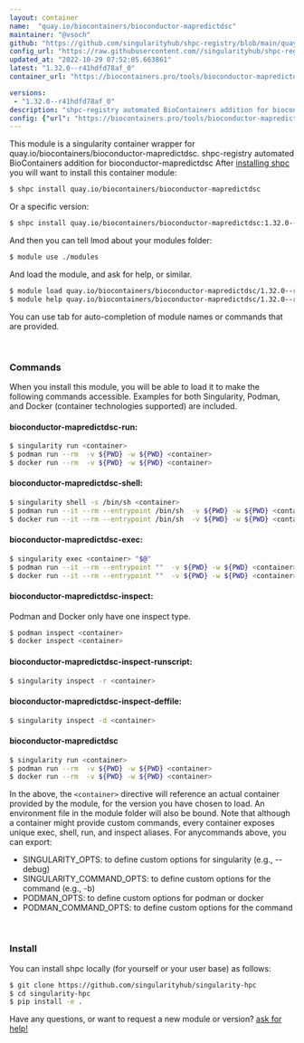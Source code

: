 ```yaml
---
layout: container
name:  "quay.io/biocontainers/bioconductor-mapredictdsc"
maintainer: "@vsoch"
github: "https://github.com/singularityhub/shpc-registry/blob/main/quay.io/biocontainers/bioconductor-mapredictdsc/container.yaml"
config_url: "https://raw.githubusercontent.com//singularityhub/shpc-registry/main/quay.io/biocontainers/bioconductor-mapredictdsc/container.yaml"
updated_at: "2022-10-29 07:52:05.663861"
latest: "1.32.0--r41hdfd78af_0"
container_url: "https://biocontainers.pro/tools/bioconductor-mapredictdsc"

versions:
 - "1.32.0--r41hdfd78af_0"
description: "shpc-registry automated BioContainers addition for bioconductor-mapredictdsc"
config: {"url": "https://biocontainers.pro/tools/bioconductor-mapredictdsc", "maintainer": "@vsoch", "description": "shpc-registry automated BioContainers addition for bioconductor-mapredictdsc", "latest": {"1.32.0--r41hdfd78af_0": "sha256:a13c01f8c65cb82cabd49d5bb61f3caaa22d2cd668888688e81b9ab9819b5c4e"}, "tags": {"1.32.0--r41hdfd78af_0": "sha256:a13c01f8c65cb82cabd49d5bb61f3caaa22d2cd668888688e81b9ab9819b5c4e"}, "docker": "quay.io/biocontainers/bioconductor-mapredictdsc"}
---
```


This module is a singularity container wrapper for quay.io/biocontainers/bioconductor-mapredictdsc.
shpc-registry automated BioContainers addition for bioconductor-mapredictdsc
After [installing shpc](#install) you will want to install this container module:


```bash
$ shpc install quay.io/biocontainers/bioconductor-mapredictdsc
```

Or a specific version:

```bash
$ shpc install quay.io/biocontainers/bioconductor-mapredictdsc:1.32.0--r41hdfd78af_0
```

And then you can tell lmod about your modules folder:

```bash
$ module use ./modules
```

And load the module, and ask for help, or similar.

```bash
$ module load quay.io/biocontainers/bioconductor-mapredictdsc/1.32.0--r41hdfd78af_0
$ module help quay.io/biocontainers/bioconductor-mapredictdsc/1.32.0--r41hdfd78af_0
```

You can use tab for auto-completion of module names or commands that are provided.

<br>

### Commands

When you install this module, you will be able to load it to make the following commands accessible.
Examples for both Singularity, Podman, and Docker (container technologies supported) are included.

#### bioconductor-mapredictdsc-run:

```bash
$ singularity run <container>
$ podman run --rm  -v ${PWD} -w ${PWD} <container>
$ docker run --rm  -v ${PWD} -w ${PWD} <container>
```

#### bioconductor-mapredictdsc-shell:

```bash
$ singularity shell -s /bin/sh <container>
$ podman run --it --rm --entrypoint /bin/sh  -v ${PWD} -w ${PWD} <container>
$ docker run --it --rm --entrypoint /bin/sh  -v ${PWD} -w ${PWD} <container>
```

#### bioconductor-mapredictdsc-exec:

```bash
$ singularity exec <container> "$@"
$ podman run --it --rm --entrypoint ""  -v ${PWD} -w ${PWD} <container> "$@"
$ docker run --it --rm --entrypoint ""  -v ${PWD} -w ${PWD} <container> "$@"
```

#### bioconductor-mapredictdsc-inspect:

Podman and Docker only have one inspect type.

```bash
$ podman inspect <container>
$ docker inspect <container>
```

#### bioconductor-mapredictdsc-inspect-runscript:

```bash
$ singularity inspect -r <container>
```

#### bioconductor-mapredictdsc-inspect-deffile:

```bash
$ singularity inspect -d <container>
```



#### bioconductor-mapredictdsc

```bash
$ singularity run <container>
$ podman run --rm  -v ${PWD} -w ${PWD} <container>
$ docker run --rm  -v ${PWD} -w ${PWD} <container>
```


In the above, the `<container>` directive will reference an actual container provided
by the module, for the version you have chosen to load. An environment file in the
module folder will also be bound. Note that although a container
might provide custom commands, every container exposes unique exec, shell, run, and
inspect aliases. For anycommands above, you can export:

 - SINGULARITY_OPTS: to define custom options for singularity (e.g., --debug)
 - SINGULARITY_COMMAND_OPTS: to define custom options for the command (e.g., -b)
 - PODMAN_OPTS: to define custom options for podman or docker
 - PODMAN_COMMAND_OPTS: to define custom options for the command

<br>

### Install

You can install shpc locally (for yourself or your user base) as follows:

```bash
$ git clone https://github.com/singularityhub/singularity-hpc
$ cd singularity-hpc
$ pip install -e .
```

Have any questions, or want to request a new module or version? [ask for help!](https://github.com/singularityhub/singularity-hpc/issues)